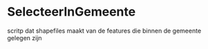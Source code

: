 # SelecteerInGemeente
scritp dat shapefiles maakt van de features die binnen de gemeente gelegen zijn
